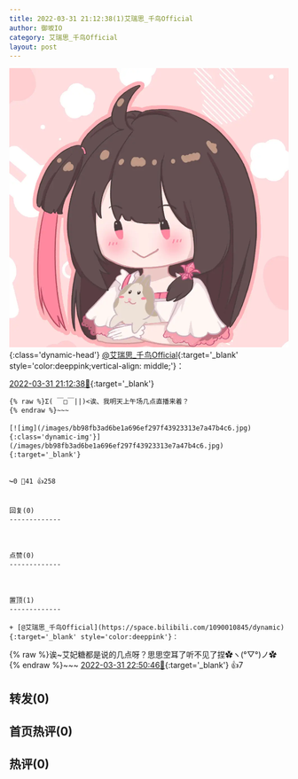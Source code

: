 ```yaml
---
title: 2022-03-31 21:12:38(1)艾瑞思_千鸟Official
author: 御坂IO
category: 艾瑞思_千鸟Official
layout: post
---
```


![img](/images/7e08840c56f251de28bdf766b647bd5fe9a5d50a.jpg){:class='dynamic-head'}
[@艾瑞思_千鸟Official](https://space.bilibili.com/1090010845/dynamic){:target='_blank' style='color:deeppink;vertical-align: middle;'}：

[2022-03-31 21:12:38🔗](https://t.bilibili.com/643789647563980809){:target='_blank'}

~~~
{% raw %}Σ( ￣□￣||)<诶、我明天上午场几点直播来着？
{% endraw %}~~~

[![img](/images/bb98fb3ad6be1a696ef297f43923313e7a47b4c6.jpg){:class='dynamic-img'}](/images/bb98fb3ad6be1a696ef297f43923313e7a47b4c6.jpg){:target='_blank'}


↪️0 💬41 👍258


回复(0)
-------------



点赞(0)
-------------



置顶(1)
-------------

+ [@艾瑞思_千鸟Official](https://space.bilibili.com/1090010845/dynamic){:target='_blank' style='color:deeppink'}：
~~~
{% raw %}诶~艾妃糖都是说的几点呀？思思空耳了听不见了捏✿ヽ(°▽°)ノ✿
{% endraw %}~~~
[2022-03-31 22:50:46🔗](https://t.bilibili.com/643789647563980809#reply107476196368){:target='_blank'} 👍7


转发(0)
-------------



首页热评(0)
-------------



热评(0)
-------------



